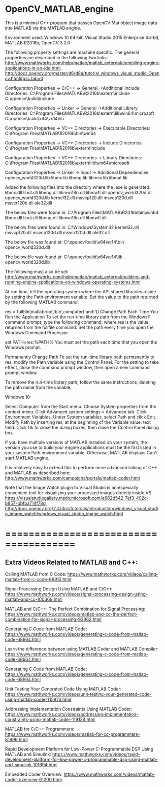# OpenCV_MATLAB_engine
This is a minimal C++ program that passes OpenCV Mat object image data into MATLAB via the MATLAB engine.

Environment used:
Windows 10 64-bit, 
Visual Studio 2015 Enterprise 64-bit, 
MATLAB R2016b, 
OpenCV 3.2.0

The following property settings are machine specific. The general properties are described in the following two links:
http://www.mathworks.com/help/matlab/matlab_external/compiling-engine-applications-in-an-ide.html, 
http://docs.opencv.org/master/d6/d8a/tutorial_windows_visual_studio_Opencv.html#gsc.tab=0

Configuration Properties -> C/C++ -> General ->Additional Include Directories:
C:\Program Files\MATLAB\R2016b\extern\include
C:\opencv\build\include

Configuration Properties -> Linker -> General ->Additional Library Directories:
C:\Program Files\MATLAB\R2016b\extern\lib\win64\microsoft
C:\opencv\build\x64\vc14\lib

Configuration Properties -> VC++ Directories -> Executable Directories:
C:\Program Files\MATLAB\R2016b\bin\win64

Configuration Properties -> VC++ Directories -> Include Directories:
C:\Program Files\MATLAB\R2016b\extern\include

Configuration Properties -> VC++ Directories -> Library Directories:
C:\Program Files\MATLAB\R2016b\extern\lib\win64\microsoft

Configuration Properties -> Linker -> Input -> Additional Dependencies:
opencv_world320d.lib
libmx.lib
libeng.lib
libmex.lib
libmat.lib

Added the following files into the directory where the .exe is generated:
libmx.dll
libut.dll
libeng.dll
libmwi18n.dll
libmwfl.dll
opencv_world320d.dll
opencv_world320d.lib
kernel32.dll
msvcp120.dll
msvcp120d.dll
msvcr120d.dll
ole32.dll

The below files were found in: C:\Program Files\MATLAB\R2016b\bin\win64
libmx.dll
libut.dll
libeng.dll
libmwi18n.dll
libmwfl.dll

The below files were found in: C:\Windows\System32
kernel32.dll
msvcp120.dll
msvcp120d.dll
msvcr120d.dll
ole32.dll

The below file was found at: C:\opencv\build\x64\vc14\bin
opencv_world320d.dll

The below file was found at: C:\opencv\build\x64\vc14\lib
opencv_world320d.lib

The following must also be set: 
http://www.mathworks.com/help/matlab/matlab_external/building-and-running-engine-applications-on-windows-operating-systems.html

At run time, tell the operating system where the API shared libraries reside by setting the Path environment variable. Set the value to the path returned by the following MATLAB command:

res = fullfile(matlabroot,'bin',computer('arch'))
Change Path Each Time You Run the Application
To set the run-time library path from the Windows® command prompt, type the following command, where res is the value returned from the fullfile command. Set the path every time you open the Windows Command Processor.

set PATH=res;%PATH%
You must set the path each time that you open the Windows prompt.

Permanently Change Path
To set the run-time library path permanently to res, modify the Path variable using the Control Panel. For the setting to take effect, close the command prompt window, then open a new command prompt window.

To remove the run-time library path, follow the same instructions, deleting the path name from the variable.

Windows 10:

Select Computer from the Start menu.
Choose System properties from the context menu.
Click Advanced system settings > Advanced tab.
Click Environment Variables.
Under System variables, select Path and click Edit.
Modify Path by inserting res; at the beginning of the Variable value: text field.
Click Ok to close the dialog boxes, then close the Control Panel dialog box.

If you have multiple versions of MATLAB installed on your system, the version you use to build your engine applications must be the first listed in your system Path environment variable. Otherwise, MATLAB displays Can't start MATLAB engine.

It is relatively easy to extend this to perform more advanced linking of C++ and MATLAB as described here:
http://www.mathworks.com/campaigns/portals/matlab-coder.html

Note that the Image Watch plugin to Visual Studio is an especially convenient tool for visualizing your processed images directly inside VS: https://visualstudiogallery.msdn.microsoft.com/e682d542-7ef3-402c-b857-bbfba714f78d, http://docs.opencv.org/2.4/doc/tutorials/introduction/windows_visual_studio_image_watch/windows_visual_studio_image_watch.html

======================================
======================================
Extra Videos Related to MATLAB and C++:
--------------------------------------
Calling MATLAB from C Code:
https://www.mathworks.com/videos/calling-matlab-from-c-code-68913.html

Signal Processing Design Using MATLAB and C/C++
https://www.mathworks.com/videos/signal-processing-design-using-matlab-and-cc-100369.html

MATLAB and C/C++: The Perfect Combination for Signal Processing:
https://www.mathworks.com/videos/matlab-and-cc-the-perfect-combination-for-signal-processing-92862.html

Generating C Code from MATLAB Code:
https://www.mathworks.com/videos/generating-c-code-from-matlab-code-68964.html

Learn the difference between using MATLAB Coder and MATLAB Compiler:
https://www.mathworks.com/videos/generating-c-code-from-matlab-code-68964.html

Generating C Code from MATLAB Code:
https://www.mathworks.com/videos/generating-c-code-from-matlab-code-68964.html

Unit Testing Your Generated Code Using MATLAB Coder:
https://www.mathworks.com/videos/unit-testing-your-generated-code-using-matlab-coder-115873.html

Addressing Implementation Constraints Using MATLAB Coder:
https://www.mathworks.com/videos/addressing-implementation-constraints-using-matlab-coder-119134.html

MATLAB for C/C++ Programmers:
https://www.mathworks.com/videos/matlab-for-cc-programmers-81699.html

Rapid Development Platform for Low-Power C-Programmable DSP Using MATLAB and Simulink:
https://www.mathworks.com/videos/rapid-development-platform-for-low-power-c-programmable-dsp-using-matlab-and-simulink-101694.html

Embedded Coder Overview:
https://www.mathworks.com/videos/matlab-coder-overview-61200.html








